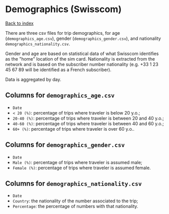 # Demographics (Swisscom)

[Back to index](./index.md)

There are three csv files for trip demographics, for age (`demographics_age.csv`), gender (`demographics_gender.csv`), and nationality `demographics_nationality.csv`. 

Gender and age are based on statistical data of what Swisscom identifies as the "home" location of the sim card. Nationality is extracted from the network and is based on the subscriber number nationality (e.g. +33 1 23 45 67 89 will be identified as a French subscriber).

Data is aggregated by day.

## Columns for `demographics_age.csv`

* `Date`
* `< 20 (%)`: percentage of trips where traveler is below 20 y.o.;
* `20-40 (%)`: percentage of trips where traveler is between 20 and 40 y.o.;
* `40-60 (%)`: percentage of trips where traveler is between 40 and 60 y.o.;
* `60+ (%)`: percentage of trips where traveler is over 60 y.o..

## Columns for `demographics_gender.csv`

* `Date`
* `Male (%)`: percentage of trips where traveler is assumed male;
* `Female (%)`: percentage of trips where traveler is assumed female.

## Columns for `demographics_nationality.csv`

* `Date`
* `Country`: the nationality of the number associated to the trip;
* `Percentage`: the percentage of numbers with that nationality.